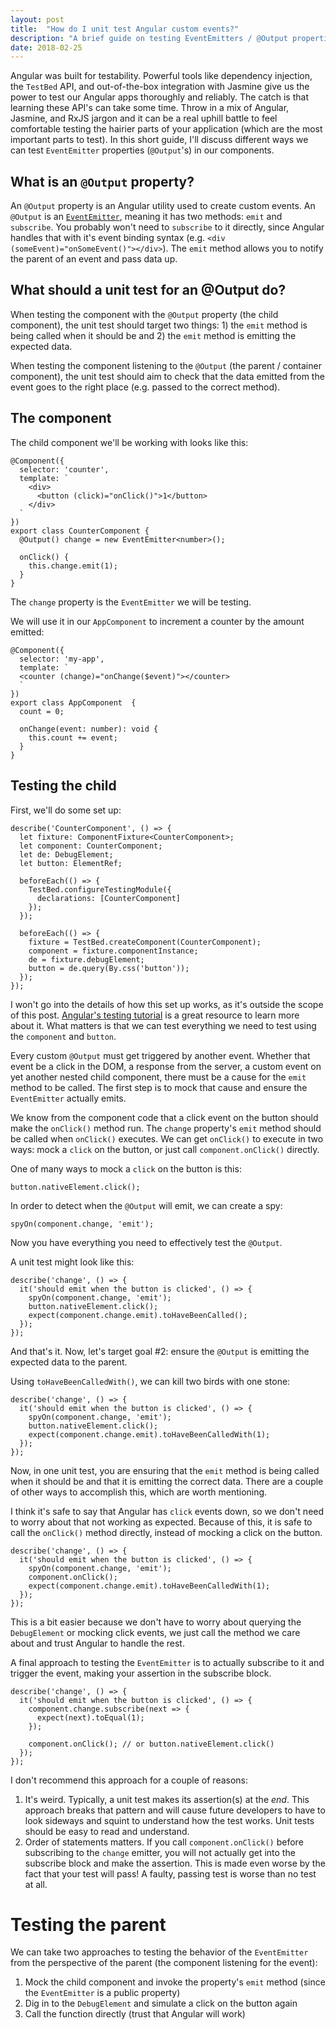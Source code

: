 ```yaml
---
layout: post
title:  "How do I unit test Angular custom events?"
description: "A brief guide on testing EventEmitters / @Output properties in Angular components."
date: 2018-02-25
---
```


Angular was built for testability. Powerful tools like dependency injection, the `TestBed` API, and out-of-the-box integration with Jasmine give us the power to test our Angular apps thoroughly and reliably. The catch is that learning these API's can take some time. Throw in a mix of Angular, Jasmine, and RxJS jargon and it can be a real uphill battle to feel comfortable testing the hairier parts of your application (which are the most important parts to test). In this short guide, I'll discuss different ways we can test `EventEmitter` properties (`@Output`'s) in our components.

## What is an `@Output` property? 

An `@Output` property is an Angular utility used to create custom events. An `@Output` is an [`EventEmitter`](https://angular.io/api/core/EventEmitter), meaning it has two methods: `emit` and `subscribe`. You probably won't need to `subscribe` to it directly, since Angular handles that with it's event binding syntax (e.g. `<div (someEvent)="onSomeEvent()"></div>`). The `emit` method allows you to notify the parent of an event and pass data up.

## What should a unit test for an @Output do? 

When testing the component with the `@Output` property (the child component), the unit test should target two things: 1) the `emit` method is being called when it should be and 2) the `emit` method is emitting the expected data.

When testing the component listening to the `@Output` (the parent / container component), the unit test should aim to check that the data emitted from the event goes to the right place (e.g. passed to the correct method).

## The component

The child component we'll be working with looks like this:

```
@Component({
  selector: 'counter',
  template: `
    <div>
      <button (click)="onClick()">1</button>
    </div>
  `
})
export class CounterComponent {
  @Output() change = new EventEmitter<number>();

  onClick() {
    this.change.emit(1);
  }
}
```

The `change` property is the `EventEmitter` we will be testing. 

We will use it in our `AppComponent` to increment a counter by the amount emitted:
```
@Component({
  selector: 'my-app',
  template: `
  <counter (change)="onChange($event)"></counter>
  `
})
export class AppComponent  {
  count = 0;

  onChange(event: number): void {
    this.count += event;
  }
}
```


## Testing the child

First, we'll do some set up:
```
describe('CounterComponent', () => {
  let fixture: ComponentFixture<CounterComponent>;
  let component: CounterComponent;
  let de: DebugElement;
  let button: ElementRef;

  beforeEach(() => {
    TestBed.configureTestingModule({
      declarations: [CounterComponent]
    });
  });

  beforeEach(() => {
    fixture = TestBed.createComponent(CounterComponent);
    component = fixture.componentInstance;
    de = fixture.debugElement;
    button = de.query(By.css('button'));
  });
});

```

I won't go into the details of how this set up works, as it's outside the scope of this post. [Angular's testing tutorial](https://angular.io/guide/testing) is a great resource to learn more about it. What matters is that we can test everything we need to test using the `component` and `button`.

Every custom `@Output` must get triggered by another event. Whether that event be a click in the DOM, a response from the server, a custom event on yet another nested child component, there must be a cause for the `emit` method to be called. The first step is to mock that cause and ensure the `EventEmitter` actually emits.

We know from the component code that a click event on the button should make the `onClick()` method run. The `change` property's `emit` method should be called when `onClick()` executes. We can get `onClick()` to execute in two ways: mock a `click` on the button, or just call `component.onClick()` directly.

One of many ways to mock a `click` on the button is this:

```
button.nativeElement.click();
```

In order to detect when the `@Output` will emit, we can create a spy:
```
spyOn(component.change, 'emit');
```

Now you have everything you need to effectively test the `@Output`.

A unit test might look like this:
```
describe('change', () => {
  it('should emit when the button is clicked', () => {
    spyOn(component.change, 'emit');
    button.nativeElement.click();
    expect(component.change.emit).toHaveBeenCalled();
  });
});
```

And that's it. Now, let's target goal #2: ensure the `@Output` is emitting the expected data to the parent. 

Using `toHaveBeenCalledWith()`, we can kill two birds with one stone:

```
describe('change', () => {
  it('should emit when the button is clicked', () => {
    spyOn(component.change, 'emit');
    button.nativeElement.click();
    expect(component.change.emit).toHaveBeenCalledWith(1);
  });
});
```

Now, in one unit test, you are ensuring that the `emit` method is being called when it should be and that it is emitting the correct data. There are a couple of other ways to accomplish this, which are worth mentioning.

I think it's safe to say that Angular has `click` events down, so we don't need to worry about that not working as expected. Because of this, it is safe to call the `onClick()` method directly, instead of mocking a click on the button.

```
describe('change', () => {
  it('should emit when the button is clicked', () => {
    spyOn(component.change, 'emit');
    component.onClick();
    expect(component.change.emit).toHaveBeenCalledWith(1);
  });
});
```

This is a bit easier because we don't have to worry about querying the `DebugElement` or mocking click events, we just call the method  we care about and trust Angular to handle the rest.

A final approach to testing the `EventEmitter` is to actually subscribe to it and trigger the event, making your assertion in the subscribe block.

```
describe('change', () => {
  it('should emit when the button is clicked', () => {
    component.change.subscribe(next => {
      expect(next).toEqual(1);
    });
    
    component.onClick(); // or button.nativeElement.click()
  });
});
```

I don't recommend this approach for a couple of reasons:  
   1. It's weird. Typically, a unit test makes its assertion(s) at the *end*. This approach breaks that pattern and will cause future developers to have to look sideways and squint to understand how the test works. Unit tests should be easy to read and understand.   
   2. Order of statements matters. If you call `component.onClick()` before subscribing to the `change` emitter, you will not actually get into the subscribe block and make the assertion. This is made even worse by the fact that your test will pass! A faulty, passing test is worse than no test at all.
  

# Testing the parent

We can take two approaches to testing the behavior of the `EventEmitter` from the perspective of the parent (the component listening for the event):  
  1. Mock the child component and invoke the property's `emit` method (since the `EventEmitter` is a public property)  
  2. Dig in to the `DebugElement` and simulate a click on the button again
  3. Call the function directly (trust that Angular will work)


